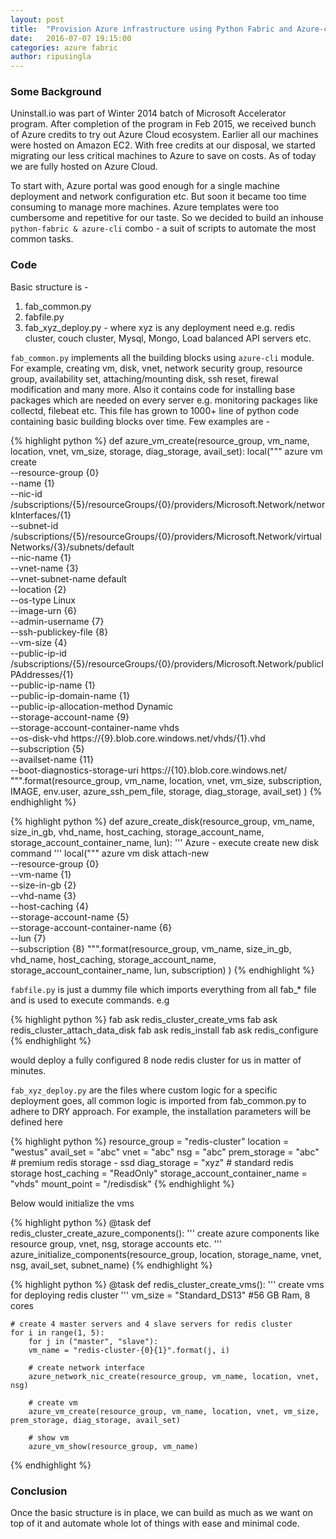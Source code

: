 ```yaml
---
layout: post
title:  "Provision Azure infrastructure using Python Fabric and Azure-cli"
date:   2016-07-07 19:15:00
categories: azure fabric
author: ripusingla
---
```



### Some Background

Uninstall.io was part of Winter 2014 batch of Microsoft Accelerator program. After completion of the program in Feb 2015, we received bunch of
Azure credits to try out Azure Cloud ecosystem. Earlier all our machines were hosted on Amazon EC2. 
With free credits at our disposal, we started migrating our less critical machines to Azure to save on costs. As of today we are fully hosted
on Azure Cloud.


To start with, Azure portal was good enough for a single machine deployment and network configuration etc. But soon it became too time consuming to 
manage more machines. Azure templates were too cumbersome and repetitive for our taste. So we decided to build an inhouse `python-fabric & azure-cli` combo - a
suit of scripts to automate the most common tasks.


### Code

Basic structure is -

  1. fab_common.py
  2. fabfile.py
  3. fab_xyz_deploy.py - where xyz is any deployment need e.g. redis cluster, couch cluster, Mysql, Mongo, Load balanced API servers etc.

`fab_common.py` implements all the building blocks using `azure-cli` module. For example, creating vm, disk, vnet, network security group, 
resource group, availability set, attaching/mounting disk, ssh reset, firewal modification and many more. Also it contains code for installing 
base packages which are needed on every server e.g. monitoring packages like collectd, filebeat etc. This file has grown to 1000+ line of 
python code containing basic building blocks over time. Few examples are -

{% highlight python %}
def azure_vm_create(resource_group, vm_name, location, vnet, vm_size, storage, diag_storage, avail_set):
    local("""
        azure vm create \
        --resource-group {0} \
        --name {1} \
        --nic-id /subscriptions/{5}/resourceGroups/{0}/providers/Microsoft.Network/networkInterfaces/{1} \
        --subnet-id /subscriptions/{5}/resourceGroups/{0}/providers/Microsoft.Network/virtualNetworks/{3}/subnets/default \
        --nic-name {1} \
        --vnet-name {3} \
        --vnet-subnet-name default \
        --location {2} \
        --os-type Linux \
        --image-urn {6} \
        --admin-username {7} \
        --ssh-publickey-file {8} \
        --vm-size {4} \
        --public-ip-id /subscriptions/{5}/resourceGroups/{0}/providers/Microsoft.Network/publicIPAddresses/{1} \
        --public-ip-name {1} \
        --public-ip-domain-name {1} \
        --public-ip-allocation-method Dynamic \
        --storage-account-name {9} \
        --storage-account-container-name vhds \
        --os-disk-vhd https://{9}.blob.core.windows.net/vhds/{1}.vhd \
        --subscription {5} \
        --availset-name {11} \
        --boot-diagnostics-storage-uri https://{10}.blob.core.windows.net/
        """.format(resource_group, vm_name, location, vnet, vm_size, subscription, IMAGE, env.user, azure_ssh_pem_file, storage, diag_storage, avail_set)
    )
{% endhighlight %}

{% highlight python %}
def azure_create_disk(resource_group, vm_name, size_in_gb, vhd_name, host_caching, storage_account_name, 
                        storage_account_container_name, lun):
    '''
    Azure - execute create new disk command
    '''
    local("""
        azure vm disk attach-new \
        --resource-group {0} \
        --vm-name {1} \
        --size-in-gb {2} \
        --vhd-name {3} \
        --host-caching {4} \
        --storage-account-name {5} \
        --storage-account-container-name {6} \
        --lun {7} \
        --subscription {8}
        """.format(resource_group, vm_name, size_in_gb, vhd_name, host_caching, storage_account_name, storage_account_container_name, lun, subscription)
    )
{% endhighlight %}


`fabfile.py` is just a dummy file which imports everything from all fab_* file and is used to execute commands. e.g 

{% highlight python %}
fab ask redis_cluster_create_vms
fab ask redis_cluster_attach_data_disk
fab ask redis_install
fab ask redis_configure
{% endhighlight %}

would deploy a fully configured 8 node redis cluster for us in matter of minutes.

`fab_xyz_deploy.py` are the files where custom logic for a specific deployment goes, all common logic is imported from fab_common.py to adhere to
DRY approach. For example, the installation parameters will be defined here

{% highlight python %}
resource_group = "redis-cluster"
location = "westus"
avail_set = "abc"
vnet = "abc"
nsg = "abc"
prem_storage = "abc"  # premium redis storage - ssd
diag_storage = "xyz" # standard redis storage
host_caching = "ReadOnly"
storage_account_container_name = "vhds"
mount_point = "/redisdisk"
{% endhighlight %}

Below would initialize the vms


{% highlight python %} 
@task
def redis_cluster_create_azure_components():
	'''
	create azure components like resource group, vnet, nsg, storage accounts etc.
	'''
    azure_initialize_components(resource_group, location, storage_name, vnet, nsg, avail_set, subnet_name)
{% endhighlight %}

{% highlight python %} 
@task
def redis_cluster_create_vms():
	'''
	create vms for deploying redis cluster
	'''
    vm_size = "Standard_DS13" #56 GB Ram, 8 cores

    # create 4 master servers and 4 slave servers for redis cluster
    for i in range(1, 5):
        for j in ("master", "slave"):
        vm_name = "redis-cluster-{0}{1}".format(j, i)

        # create network interface
        azure_network_nic_create(resource_group, vm_name, location, vnet, nsg)

        # create vm
        azure_vm_create(resource_group, vm_name, location, vnet, vm_size, prem_storage, diag_storage, avail_set)

        # show vm
        azure_vm_show(resource_group, vm_name)
{% endhighlight %}


### Conclusion

Once the basic structure is in place, we can build as much as we want on top of it and automate whole lot of things with ease and 
minimal code.